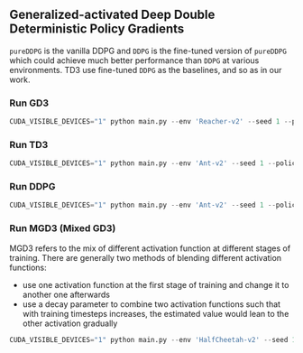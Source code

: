 ## Generalized-activated Deep Double Deterministic Policy Gradients

`pureDDPG` is the vanilla DDPG and `DDPG` is the fine-tuned version of `pureDDPG` which could achieve much better performance than `DDPG` at various environments. TD3 use fine-tuned `DDPG` as the baselines, and so as in our work.

### Run GD3
```python
CUDA_VISIBLE_DEVICES="1" python main.py --env 'Reacher-v2' --seed 1 --policy 'GD3' --activate 'poly' --beta 2 --dir './logs/GD3/poly2/Reacher/r0' --save-model
```

### Run TD3
```python
CUDA_VISIBLE_DEVICES="1" python main.py --env 'Ant-v2' --seed 1 --policy 'TD3' --dir './logs/TD3/Ant/r0' --save-model
```

### Run DDPG
```python
CUDA_VISIBLE_DEVICES="1" python main.py --env 'Ant-v2' --seed 1 --policy 'DDPG' --dir './logs/DDPG/Ant/r0' --save-model
```

### Run MGD3 (Mixed GD3)
MGD3 refers to the mix of different activation function at different stages of training. There are generally two methods of blending different activation functions:

- use one activation function at the first stage of training and change it to another one afterwards
- use a decay parameter to combine two activation functions such that with training timesteps increases, the estimated value would lean to the other activation gradually

```python
CUDA_VISIBLE_DEVICES="1" python main.py --env 'HalfCheetah-v2' --seed 1 --policy 'MGD3' --first-activate 'poly' --first-beta 2 --second-activate 'softmax' --dir './logs/MGD3/twophase/poly2+softmax/HalfCheetah/r0' --save-model
```
